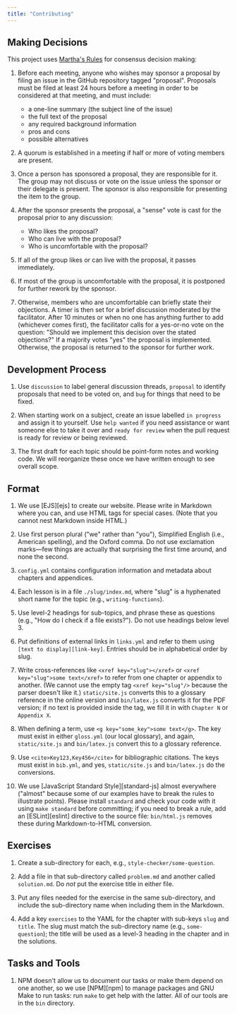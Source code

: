 ```yaml
---
title: "Contributing"
---
```


## Making Decisions

This project uses [Martha's Rules](https://journals.sagepub.com/doi/10.1177/088610998600100206) for consensus decision making:

1.  Before each meeting, anyone who wishes may sponsor a proposal by filing an issue in the GitHub repository tagged "proposal".
    Proposals must be filed at least 24 hours before a meeting in order to be considered at that meeting, and must include:
    -   a one-line summary (the subject line of the issue)
    -   the full text of the proposal
    -   any required background information
    -   pros and cons
    -   possible alternatives

2.  A quorum is established in a meeting if half or more of voting members are present.

3.  Once a person has sponsored a proposal, they are responsible for it.
    The group may not discuss or vote on the issue unless the sponsor or their delegate is present.
    The sponsor is also responsible for presenting the item to the group.

4.  After the sponsor presents the proposal,
    a "sense" vote is cast for the proposal prior to any discussion:
    -   Who likes the proposal?
    -   Who can live with the proposal?
    -   Who is uncomfortable with the proposal?

5.  If all of the group likes or can live with the proposal,
    it passes immediately.

6.  If most of the group is uncomfortable with the proposal,
    it is postponed for further rework by the sponsor.

7.  Otherwise,
    members who are uncomfortable can briefly state their objections.
    A timer is then set for a brief discussion moderated by the facilitator.
    After 10 minutes or when no one has anything further to add (whichever comes first),
    the facilitator calls for a yes-or-no vote on the question:
    "Should we implement this decision over the stated objections?"
    If a majority votes "yes" the proposal is implemented.
    Otherwise, the proposal is returned to the sponsor for further work.

## Development Process

1.  Use `discussion` to label general discussion threads,
    `proposal` to identify proposals that need to be voted on,
    and `bug` for things that need to be fixed.

1.  When starting work on a subject,
    create an issue labelled `in progress` and assign it to yourself.
    Use `help wanted` if you need assistance or want someone else to take it over
    and `ready for review` when the pull request is ready for review or being reviewed.

1.  The first draft for each topic should be point-form notes and working code.
    We will reorganize these once we have written enough to see overall scope.

## Format

1.  We use [EJS][ejs] to create our website.
    Please write in Markdown where you can, and use HTML tags for special cases.
    (Note that you cannot nest Markdown inside HTML.)

1.  Use first person plural ("we" rather than "you"),
    Simplified English (i.e., American spelling),
    and the Oxford comma.
    Do not use exclamation marks—few things are actually that surprising the first time around,
    and none the second.

1.  `config.yml` contains configuration information and metadata about chapters and appendices.

1.  Each lesson is in a file `./slug/index.md`,
    where "slug" is a hyphenated short name for the topic (e.g., `writing-functions`).

1.  Use level-2 headings for sub-topics, and phrase these as questions
    (e.g., "How do I check if a file exists?").
    Do not use headings below level 3.

1.  Put definitions of external links in `links.yml`
    and refer to them using `[text to display][link-key]`.
    Entries should be in alphabetical order by slug.

1.  Write cross-references like `<xref key="slug"></xref>` or `<xref key="slug">some text</xref>`
    to refer from one chapter or appendix to another.
    (We cannot use the empty tag `<xref key="slug"/>` because the parser doesn't like it.)
    `static/site.js` converts this to a glossary reference in the online version
    and `bin/latex.js` converts it for the PDF version;
    if no text is provided inside the tag,
    we fill it in with `Chapter N` or `Appendix X`.

1.  When defining a term, use `<g key="some_key">some text</g>`.
    The key must exist in either `gloss.yml` (our local glossary),
    and again, `static/site.js` and `bin/latex.js` convert this to a glossary reference.

1.  Use `<cite>Key123,Key456</cite>` for bibliographic citations.
    The keys must exist in `bib.yml`, and yes, `static/site.js` and `bin/latex.js` do the conversions.

1.  We use [JavaScript Standard Style][standard-js] almost everywhere
    ("almost" because some of our examples have to break the rules to illustrate points).
    Please install `standard` and check your code with it using `make standard` before committing;
    if you need to break a rule, add an [ESLint][eslint] directive to the source file:
    `bin/html.js` removes these during Markdown-to-HTML conversion.

## Exercises

1.  Create a sub-directory for each, e.g., `style-checker/some-question`.

1.  Add a file in that sub-directory called `problem.md` and another called `solution.md`.
    Do *not* put the exercise title in either file.

1.  Put any files needed for the exercise in the same sub-directory,
    and include the sub-directory name when including them in the Markdown.

1.  Add a key `exercises` to the YAML for the chapter with sub-keys `slug` and `title`.
    The slug must match the sub-directory name (e.g., `some-question`);
    the title will be used as a level-3 heading in the chapter and in the solutions.

## Tasks and Tools

1.  NPM doesn't allow us to document our tasks or make them depend on one another,
    so we use [NPM][npm] to manage packages and GNU Make to run tasks:
    run `make` to get help with the latter.
    All of our tools are in the `bin` directory.
